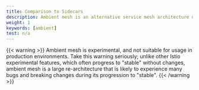 ```yaml
---
title: Comparison to Sidecars
description: Ambient mesh is an alternative service mesh architecture offered by Istio.
weight: 1
keywords: [ambient]
test: n/a
---
```


{{< warning >}}
Ambient mesh is experimental, and not suitable for usage in production environments.
Take this warning seriously; unlike other Istio experimental features, which often progress to "stable" without changes,
ambient mesh is a large re-architecture that is likely to experience many bugs and breaking changes during its progression to "stable".
{{< /warning >}}

